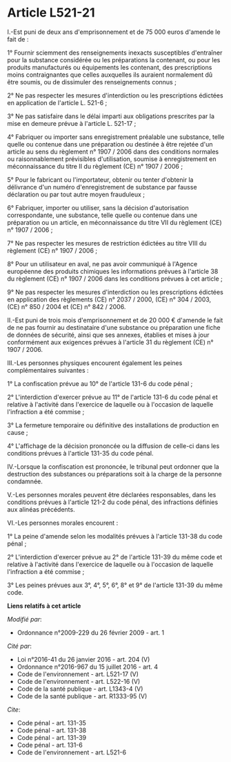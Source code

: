 # Article L521-21

I.-Est puni de deux ans d'emprisonnement et de 75 000 euros d'amende le fait de : 

1° Fournir sciemment des renseignements inexacts susceptibles d'entraîner pour la substance considérée ou les préparations la
contenant, ou pour les produits manufacturés ou équipements les contenant, des prescriptions moins contraignantes que celles
auxquelles ils auraient normalement dû être soumis, ou de dissimuler des renseignements connus ; 

2° Ne pas respecter les mesures d'interdiction ou les prescriptions édictées en application de l'article L. 521-6 ; 

3° Ne pas satisfaire dans le délai imparti aux obligations prescrites par la mise en demeure prévue à l'article L. 521-17 ; 

4° Fabriquer ou importer sans enregistrement préalable une substance, telle quelle ou contenue dans une préparation ou
destinée à être rejetée d'un article au sens du règlement n° 1907 / 2006 dans des conditions normales ou raisonnablement
prévisibles d'utilisation, soumise à enregistrement en méconnaissance du titre II du règlement (CE) n° 1907 / 2006 ; 

5° Pour le fabricant ou l'importateur, obtenir ou tenter d'obtenir la délivrance d'un numéro d'enregistrement de substance
par fausse déclaration ou par tout autre moyen frauduleux ; 

6° Fabriquer, importer ou utiliser, sans la décision d'autorisation correspondante, une substance, telle quelle ou contenue
dans une préparation ou un article, en méconnaissance du titre VII du règlement (CE) n° 1907 / 2006 ; 

7° Ne pas respecter les mesures de restriction édictées au titre VIII du règlement (CE) n° 1907 / 2006 ; 

8° Pour un utilisateur en aval, ne pas avoir communiqué à l'Agence européenne des produits chimiques les informations prévues
à l'article 38 du règlement (CE) n° 1907 / 2006 dans les conditions prévues à cet article ; 

9° Ne pas respecter les mesures d'interdiction ou les prescriptions édictées en application des règlements (CE) n° 2037 /
2000, (CE) n° 304 / 2003, (CE) n° 850 / 2004 et (CE) n° 842 / 2006. 

II.-Est puni de trois mois d'emprisonnement et de 20 000 € d'amende le fait de ne pas fournir au destinataire d'une substance
ou préparation une fiche de données de sécurité, ainsi que ses annexes, établies et mises à jour conformément aux exigences
prévues à l'article 31 du règlement (CE) n° 1907 / 2006. 

III.-Les personnes physiques encourent également les peines complémentaires suivantes : 

1° La confiscation prévue au 10° de l'article 131-6 du code pénal ; 

2° L'interdiction d'exercer prévue au 11° de l'article 131-6 du code pénal et relative à l'activité dans l'exercice de
laquelle ou à l'occasion de laquelle l'infraction a été commise ; 

3° La fermeture temporaire ou définitive des installations de production en cause ; 

4° L'affichage de la décision prononcée ou la diffusion de celle-ci dans les conditions prévues à l'article 131-35 du code
pénal. 

IV.-Lorsque la confiscation est prononcée, le tribunal peut ordonner que la destruction des substances ou préparations soit à
la charge de la personne condamnée.

V.-Les personnes morales peuvent être déclarées responsables, dans les conditions prévues à l'article 121-2 du code pénal,
des infractions définies aux alinéas précédents. 

VI.-Les personnes morales encourent : 

1° La peine d'amende selon les modalités prévues à l'article 131-38 du code pénal ; 

2° L'interdiction d'exercer prévue au 2° de l'article 131-39 du même code et relative à l'activité dans l'exercice de
laquelle ou à l'occasion de laquelle l'infraction a été commise ; 

3° Les peines prévues aux 3°, 4°, 5°, 6°, 8° et 9° de l'article 131-39 du même code.

**Liens relatifs à cet article**

_Modifié par_:

  - Ordonnance n°2009-229 du 26 février 2009 - art. 1

_Cité par_:

  - Loi n°2016-41 du 26 janvier 2016 - art. 204 (V)
  - Ordonnance n°2016-967 du 15 juillet 2016 - art. 4
  - Code de l'environnement - art. L521-17 (V)
  - Code de l'environnement - art. L522-16 (V)
  - Code de la santé publique - art. L1343-4 (V)
  - Code de la santé publique - art. R1333-95 (V)

_Cite_:

  - Code pénal - art. 131-35
  - Code pénal - art. 131-38
  - Code pénal - art. 131-39
  - Code pénal - art. 131-6
  - Code de l'environnement - art. L521-6

